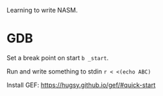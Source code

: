 
Learning to write NASM.

# GDB

Set a break point on start `b _start`.

Run and write something to stdin `r < <(echo ABC)`

Install GEF: https://hugsy.github.io/gef/#quick-start
